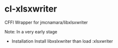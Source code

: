# cl-xlsxwriter
CFFI Wrapper for jmcnamara/libxlsxwriter

Note: In a very early stage

* Installation
Install libxslxwriter than load :xlsxwriter


